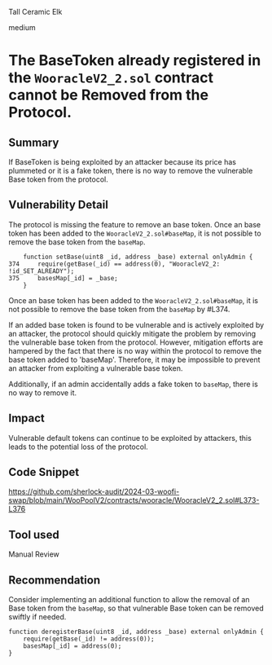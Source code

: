 Tall Ceramic Elk

medium

# The BaseToken already registered in the `WooracleV2_2.sol` contract cannot be Removed from the Protocol.

## Summary
If BaseToken is being exploited by an attacker because its price has plummeted or it is a fake token,  there is no way to remove the vulnerable Base token from the protocol.
## Vulnerability Detail
The protocol is missing the feature to remove an base token. Once an base token has been added to the `WooracleV2_2.sol#baseMap`, it is not possible to remove the base token from the `baseMap`.

```solidity
    function setBase(uint8 _id, address _base) external onlyAdmin {
374     require(getBase(_id) == address(0), "WooracleV2_2: !id_SET_ALREADY");
375     basesMap[_id] = _base;
    }
```

Once an base token has been added to the `WooracleV2_2.sol#baseMap`, it is not possible to remove the base token from the `baseMap` by #L374.

If an added base token is found to be vulnerable and is actively exploited by an attacker, the protocol should quickly mitigate the problem by removing the vulnerable base token from the protocol. However, mitigation efforts are hampered by the fact that there is no way within the protocol to remove the base token added to 'baseMap'. Therefore, it may be impossible to prevent an attacker from exploiting a vulnerable base token.

Additionally, if an admin accidentally adds a fake token to `baseMap`, there is no way to remove it.
## Impact
Vulnerable default tokens can continue to be exploited by attackers, this leads to the potential loss of the protocol.
## Code Snippet
https://github.com/sherlock-audit/2024-03-woofi-swap/blob/main/WooPoolV2/contracts/wooracle/WooracleV2_2.sol#L373-L376
## Tool used

Manual Review

## Recommendation
Consider implementing an additional function to allow the removal of an Base token from the `baseMap`, so that vulnerable Base token can be removed swiftly if needed.

```solidity
function deregisterBase(uint8 _id, address _base) external onlyAdmin {
    require(getBase(_id) != address(0));
    basesMap[_id] = address(0);
}
```